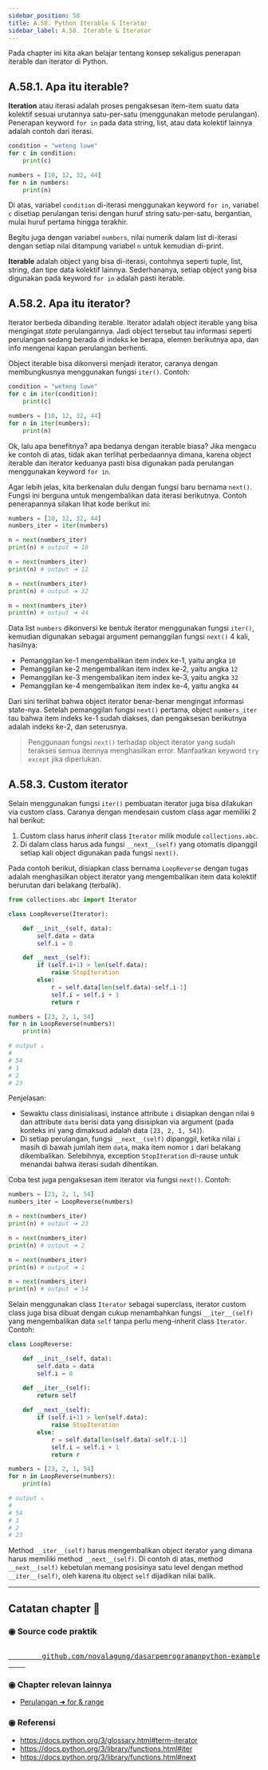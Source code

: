 ```yaml
---
sidebar_position: 58
title: A.58. Python Iterable & Iterator
sidebar_label: A.58. Iterable & Iterator
---
```


Pada chapter ini kita akan belajar tentang konsep sekaligus penerapan iterable dan iterator di Python.

## A.58.1. Apa itu iterable?

**Iteration** atau iterasi adalah proses pengaksesan item-item suatu data kolektif sesuai urutannya satu-per-satu (menggunakan metode perulangan). Penerapan keyword `for in` pada data string, list, atau data kolektif lainnya adalah contoh dari iterasi.

```python
condition = "weteng luwe"
for c in condition:
    print(c)

numbers = [10, 12, 32, 44]
for n in numbers:
    print(n)
```

Di atas, variabel `condition` di-iterasi menggunakan keyword `for in`, variabel `c` disetiap perulangan terisi dengan huruf string satu-per-satu, bergantian, mulai huruf pertama hingga terakhir.

Begitu juga dengan variabel `numbers`, nilai numerik dalam list di-iterasi dengan setiap nilai ditampung variabel `n` untuk kemudian di-print.

**Iterable** adalah object yang bisa di-iterasi, contohnya seperti tuple, list, string, dan tipe data kolektif lainnya. Sederhananya, setiap object yang bisa digunakan pada keyword `for in` adalah pasti iterable.

## A.58.2. Apa itu iterator?

Iterator berbeda dibanding iterable. Iterator adalah object iterable yang bisa mengingat *state* perulangannya. Jadi object tersebut tau informasi seperti perulangan sedang berada di indeks ke berapa, elemen berikutnya apa, dan info mengenai kapan perulangan berhenti.

Object iterable bisa dikonversi menjadi iterator, caranya dengan membungkusnya menggunakan fungsi `iter()`. Contoh:

```python
condition = "weteng luwe"
for c in iter(condition):
    print(c)

numbers = [10, 12, 32, 44]
for n in iter(numbers):
    print(n)
```

Ok, lalu apa benefitnya? apa bedanya dengan iterable biasa? Jika mengacu ke contoh di atas, tidak akan terlihat perbedaannya dimana, karena object iterable dan iterator keduanya pasti bisa digunakan pada perulangan menggunakan keyword `for in`.

Agar lebih jelas, kita berkenalan dulu dengan fungsi baru bernama `next()`. Fungsi ini berguna untuk mengembalikan data iterasi berikutnya. Contoh penerapannya silakan lihat kode berikut ini:

```python
numbers = [10, 12, 32, 44]
numbers_iter = iter(numbers)

n = next(numbers_iter)
print(n) # output ➜ 10

n = next(numbers_iter)
print(n) # output ➜ 12

n = next(numbers_iter)
print(n) # output ➜ 32

n = next(numbers_iter)
print(n) # output ➜ 44
```

Data list `numbers` dikonversi ke bentuk iterator menggunakan fungsi `iter()`, kemudian digunakan sebagai argument pemanggilan fungsi `next()` 4 kali, hasilnya:

- Pemanggilan ke-1 mengembalikan item index ke-1, yaitu angka `10`
- Pemanggilan ke-2 mengembalikan item index ke-2, yaitu angka `12`
- Pemanggilan ke-3 mengembalikan item index ke-3, yaitu angka `32`
- Pemanggilan ke-4 mengembalikan item index ke-4, yaitu angka `44`

Dari sini terlihat bahwa object iterator benar-benar mengingat informasi state-nya. Setelah pemanggilan fungsi `next()` pertama, object `numbers_iter` tau bahwa item indeks ke-1 sudah diakses, dan pengaksesan berikutnya adalah indeks ke-2, dan seterusnya.

> Penggunaan fungsi `next()` terhadap object iterator yang sudah terakses semua itemnya menghasilkan error. Manfaatkan keyword `try except` jika diperlukan.

## A.58.3. Custom iterator

Selain menggunakan fungsi `iter()` pembuatan iterator juga bisa dilakukan via custom class. Caranya dengan mendesain custom class agar memiliki 2 hal berikut:

1. Custom class harus *inherit* class `Iterator` milik module `collections.abc`.
2. Di dalam class harus ada fungsi `__next__(self)` yang otomatis dipanggil setiap kali object digunakan pada fungsi `next()`.

Pada contoh berikut, disiapkan class bernama `LoopReverse` dengan tugas adalah menghasilkan object iterator yang mengembalikan item data kolektif berurutan dari belakang (terbalik).

```python
from collections.abc import Iterator

class LoopReverse(Iterator):

    def __init__(self, data):
        self.data = data
        self.i = 0

    def __next__(self):
        if (self.i+1) > len(self.data):
            raise StopIteration
        else:
            r = self.data[len(self.data)-self.i-1]
            self.i = self.i + 1
            return r

numbers = [23, 2, 1, 54]
for n in LoopReverse(numbers):
    print(n)

# output ↓
#
# 54
# 1
# 2
# 23
```

Penjelasan:
- Sewaktu class dinisialisasi, instance attribute `i` disiapkan dengan nilai `0` dan attribute `data` berisi data yang disisipkan via argument (pada konteks ini yang dimaksud adalah data `[23, 2, 1, 54]`).
- Di setiap perulangan, fungsi `__next__(self)` dipanggil, ketika nilai `i` masih di bawah jumlah item `data`, maka item nomor `i` dari belakang dikembalikan. Selebihnya, exception `StopIteration` di-rause untuk menandai bahwa iterasi sudah dihentikan.

Coba test juga pengaksesan item iterator via fungsi `next()`. Contoh:

```python
numbers = [23, 2, 1, 54]
numbers_iter = LoopReverse(numbers)

n = next(numbers_iter)
print(n) # output ➜ 23

n = next(numbers_iter)
print(n) # output ➜ 2

n = next(numbers_iter)
print(n) # output ➜ 1

n = next(numbers_iter)
print(n) # output ➜ 54
```

Selain menggunakan class `Iterator` sebagai superclass, iterator custom class juga bisa dibuat dengan cukup menambahkan fungsi `__iter__(self)` yang mengembalikan data `self` tanpa perlu meng-inherit class `Iterator`. Contoh:

```python
class LoopReverse:

    def __init__(self, data):
        self.data = data
        self.i = 0

    def __iter__(self):
        return self
    
    def __next__(self):
        if (self.i+1) > len(self.data):
            raise StopIteration
        else:
            r = self.data[len(self.data)-self.i-1]
            self.i = self.i + 1
            return r

numbers = [23, 2, 1, 54]
for n in LoopReverse(numbers):
    print(n)

# output ↓
#
# 54
# 1
# 2
# 23
```

Method `__iter__(self)` harus mengembalikan object iterator yang dimana harus memiliki method `__next__(self)`. Di contoh di atas, method `__next__(self)` kebetulan memang posisinya satu level dengan method `__iter__(self)`, oleh karena itu object `self` dijadikan nilai balik.

---

<div class="section-footnote">

## Catatan chapter 📑

### ◉ Source code praktik

<pre>
    <a href="https://github.com/novalagung/dasarpemrogramanpython-example/tree/master/iterable-iterator">
        github.com/novalagung/dasarpemrogramanpython-example/../iterable-iterator
    </a>
</pre>

### ◉ Chapter relevan lainnya

- [Perulangan ➜ for & range](/basic/for-range)

### ◉ Referensi

- https://docs.python.org/3/glossary.html#term-iterator
- https://docs.python.org/3/library/functions.html#iter
- https://docs.python.org/3/library/functions.html#next

</div>
